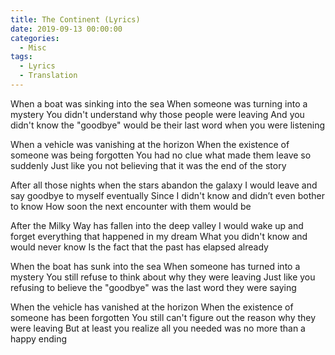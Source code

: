 ```yaml
---
title: The Continent (Lyrics)
date: 2019-09-13 00:00:00
categories:
  - Misc
tags:
  - Lyrics
  - Translation
---
```


When a boat was sinking into the sea
When someone was turning into a mystery
You didn't understand why those people were leaving
And you didn't know the "goodbye" would be their last word when you were listening

When a vehicle was vanishing at the horizon
When the existence of someone was being forgotten
You had no clue what made them leave so suddenly
Just like you not believing that it was the end of the story

After all those nights when the stars abandon the galaxy
I would leave and say goodbye to myself eventually
Since I didn't know and didn’t even bother to know
How soon the next encounter with them would be

After the Milky Way has fallen into the deep valley
I would wake up and forget everything that happened in my dream
What you didn't know and would never know
Is the fact that the past has elapsed already

When the boat has sunk into the sea
When someone has turned into a mystery
You still refuse to think about why they were leaving
Just like you refusing to believe the "goodbye" was the last word they were saying

When the vehicle has vanished at the horizon
When the existence of someone has been forgotten
You still can't figure out the reason why they were leaving
But at least you realize all you needed was no more than a happy ending
